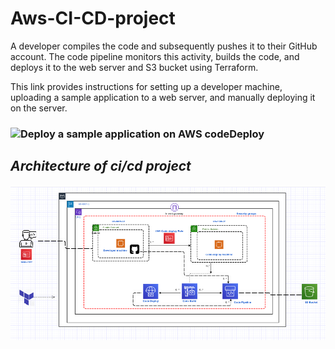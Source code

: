 # Aws-CI-CD-project
A developer compiles the code and subsequently pushes it to their GitHub account. The code pipeline monitors this activity, builds the code, and deploys it to the web server and S3 bucket using Terraform.

This link provides instructions for setting up a developer machine, uploading a sample application to a web server, and manually deploying it on the server.

### ![Deploy a sample application on AWS codeDeploy](https://github.com/Kabilan2370/Deploy-a-sample-application-on-AWS-codeDeploy)

## *Architecture of ci/cd project*

![image](ci-cd.png)
